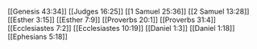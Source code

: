 [[Genesis 43:34]]
[[Judges 16:25]]
[[1 Samuel 25:36]]
[[2 Samuel 13:28]]
[[Esther 3:15]]
[[Esther 7:9]]
[[Proverbs 20:1]]
[[Proverbs 31:4]]
[[Ecclesiastes 7:2]]
[[Ecclesiastes 10:19]]
[[Daniel 1:3]]
[[Daniel 1:18]]
[[Ephesians 5:18]]
